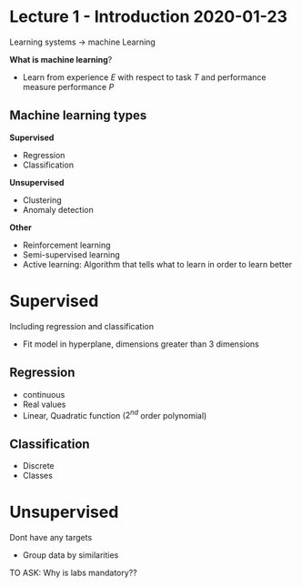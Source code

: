 # Lecture 1 - Introduction 2020-01-23
Learning systems -> machine Learning

__What is machine learning__?
* Learn from experience $E$ with respect to task $T$ and performance measure performance $P$

## Machine learning types

__Supervised__
* Regression
* Classification

__Unsupervised__
* Clustering
* Anomaly detection

__Other__
* Reinforcement learning
* Semi-supervised learning
* Active learning: Algorithm that tells what to learn in order to learn better

# Supervised
Including regression and classification
* Fit model in hyperplane, dimensions greater than 3 dimensions
## Regression
* continuous 
* Real values
* Linear, Quadratic function ($2^{nd}$ order polynomial)

## Classification
* Discrete
* Classes

# Unsupervised
Dont have any targets
* Group data by similarities


TO ASK:
Why is labs mandatory??
